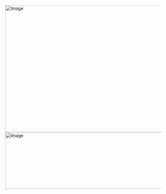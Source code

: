 <img width="8800" height="410" alt="Image" src="https://github.com/user-attachments/assets/f07a8bce-3540-46d8-acd9-623648f0531e" />
<img width="1280" height="182" alt="Image" src="https://github.com/user-attachments/assets/a6ed9298-1bca-4161-a6f9-5a28237074fe" />
